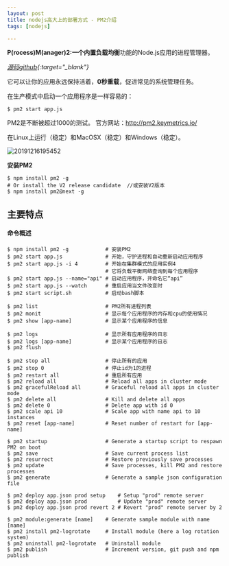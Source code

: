 ```yaml
---
layout: post
title: nodejs高大上的部署方式 - PM2介绍
tags: [nodejs]

---
```


**P(rocess)M(anager)2:**一个内置**负载均衡**功能的Node.js应用的进程管理器。

*[源码github](https://github.com/Unitech/pm2){:target="_blank"}*

它可以让你的应用永远保持活着，**0秒重载**，促进常见的系统管理任务。

在生产模式中启动一个应用程序是一样容易的：

```
$ pm2 start app.js
```

PM2是不断被超过1000的测试。
官方网站：http://pm2.keymetrics.io/

在Linux上运行（稳定）和MacOSX（稳定）和Windows（稳定）。

![20191216195452](http://img.6h5.cn/xindot-blog/paste/20191216195452.png)

**安装PM2**

```
$ npm install pm2 -g
# Or install the V2 release candidate  //或安装V2版本
$ npm install pm2@next -g
```

## 主要特点

#### 命令概述

```
$ npm install pm2 -g            # 安装PM2
$ pm2 start app.js              # 开始，守护进程和自动重新启动应用程序
$ pm2 start app.js -i 4         # 开始在集群模式的应用实例4 
                                # 它将负载平衡网络查询到每个应用程序
$ pm2 start app.js --name="api" # 启动应用程序，并命名它“api”
$ pm2 start app.js --watch      # 重启应用当文件改变时
$ pm2 start script.sh           # 启动bash脚本

$ pm2 list                      # PM2所有进程列表
$ pm2 monit                     # 显示每个应用程序的内存和cpu的使用情况
$ pm2 show [app-name]           # 显示某个应用程序的信息

$ pm2 logs                      # 显示所有应用程序的日志
$ pm2 logs [app-name]           # 显示某个应用程序的日志
$ pm2 flush

$ pm2 stop all                  # 停止所有的应用
$ pm2 stop 0                    # 停止id为1的进程
$ pm2 restart all               # 重启所有应用
$ pm2 reload all                # Reload all apps in cluster mode
$ pm2 gracefulReload all        # Graceful reload all apps in cluster mode
$ pm2 delete all                # Kill and delete all apps
$ pm2 delete 0                  # Delete app with id 0
$ pm2 scale api 10              # Scale app with name api to 10 instances
$ pm2 reset [app-name]          # Reset number of restart for [app-name]

$ pm2 startup                   # Generate a startup script to respawn PM2 on boot
$ pm2 save                      # Save current process list
$ pm2 resurrect                 # Restore previously save processes
$ pm2 update                    # Save processes, kill PM2 and restore processes
$ pm2 generate                  # Generate a sample json configuration file

$ pm2 deploy app.json prod setup    # Setup "prod" remote server
$ pm2 deploy app.json prod          # Update "prod" remote server
$ pm2 deploy app.json prod revert 2 # Revert "prod" remote server by 2

$ pm2 module:generate [name]    # Generate sample module with name [name]
$ pm2 install pm2-logrotate     # Install module (here a log rotation system)
$ pm2 uninstall pm2-logrotate   # Uninstall module
$ pm2 publish                   # Increment version, git push and npm publish
```



